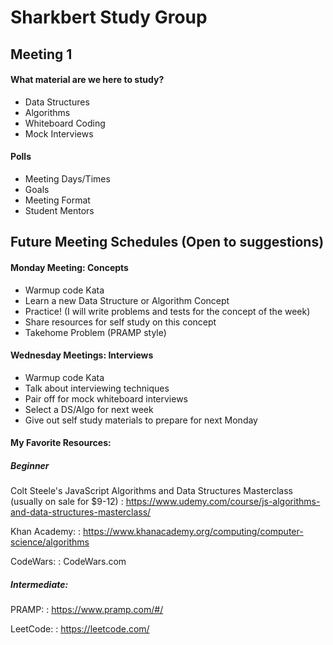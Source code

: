# Sharkbert Study Group

## Meeting 1

#### What material are we here to study?
- Data Structures
- Algorithms
- Whiteboard Coding
- Mock Interviews


#### Polls
- Meeting Days/Times
- Goals
- Meeting Format
- Student Mentors


## Future Meeting Schedules (Open to suggestions) ##

#### Monday Meeting: Concepts
- Warmup code Kata
- Learn a new Data Structure or Algorithm Concept
- Practice! (I will write problems and tests for the concept of the week)
- Share resources for self study on this concept
- Takehome Problem (PRAMP style)

#### Wednesday Meetings: Interviews
- Warmup code Kata
- Talk about interviewing techniques
- Pair off for mock whiteboard interviews
- Select a DS/Algo for next week
- Give out self study materials to prepare for next Monday


#### My Favorite Resources:
##### Beginner
Colt Steele's JavaScript Algorithms and Data Structures Masterclass (usually on sale for $9-12)
: https://www.udemy.com/course/js-algorithms-and-data-structures-masterclass/

Khan Academy:
: https://www.khanacademy.org/computing/computer-science/algorithms 

CodeWars:
: CodeWars.com
 
##### Intermediate:
PRAMP: 
: https://www.pramp.com/#/

LeetCode:
: https://leetcode.com/
